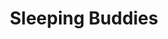 ---
title: "Sleeping Buddies"
draft: false
slug: "sleeping-buddies"
weight: "12"
extraclass: "work-project"

thumbnail: [
	"illustrations/illustration_010.jpg"
]

header: {
	h1: "Sleeping Buddies",
	img: "illustrations/project-title_sleeping-buddies.png"
}

block_selected: {
	h2: "(description coming soon)",
	bgcolor: "#5028C7",
	img: [ 
		{class: "gallery-col-12", path: "illustrations/illustration_010.jpg"}
	]
}

block_interested: {
	title: "Interested?\nLet's get in touch!"
}

---